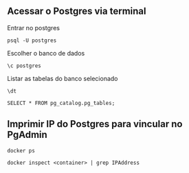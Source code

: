 ## Acessar o Postgres via terminal

Entrar no postgres
```
psql -U postgres
```

Escolher o banco de dados
```
\c postgres
```

Listar as tabelas do banco selecionado
```
\dt

SELECT * FROM pg_catalog.pg_tables;
```

## Imprimir IP do Postgres para vincular no PgAdmin

```
docker ps

docker inspect <container> | grep IPAddress
```